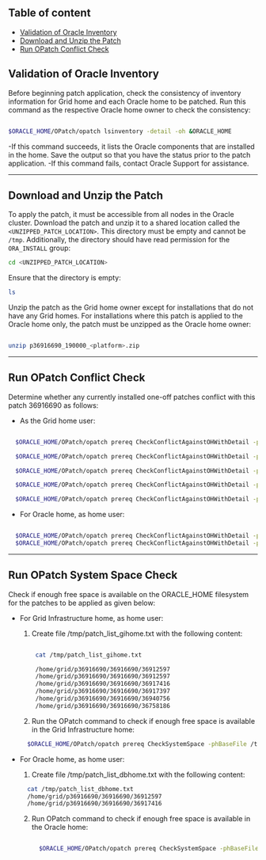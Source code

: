 ## **Table of content**
  + [Validation of Oracle Inventory](#validation-of-oracle-inventory)
  + [Download and Unzip the Patch](#download-and-Unzip-the-patch)
  + [Run OPatch Conflict Check](#run-opatch-conflict-check)

  



## **Validation of Oracle Inventory**

Before beginning patch application, check the consistency of inventory information for Grid home and each Oracle home to be patched. Run this command as the respective Oracle home owner to check the consistency: 

```bash

$ORACLE_HOME/OPatch/opatch lsinventory -detail -oh &ORACLE_HOME

```

-If this command succeeds, it lists the Oracle components that are installed in the home. Save the output so that you have the status prior to the patch application.
-If this command fails, contact Oracle Support for assistance.

----

## **Download and Unzip the Patch**

To apply the patch, it must be accessible from all nodes in the Oracle cluster. Download the patch and unzip it to a shared location called the `<UNZIPPED_PATCH_LOCATION>`. This directory must be empty and cannot be `/tmp`. Additionally, the directory should have read permission for the `ORA_INSTALL` group:

```bash
cd <UNZIPPED_PATCH_LOCATION>
```

Ensure that the directory is empty:

```bash
ls
```

Unzip the patch as the Grid home owner except for installations that do not have any Grid homes. For installations where this patch is applied to the Oracle home only, the patch must be unzipped as the Oracle home owner:

```bash

unzip p36916690_190000_<platform>.zip

```

----

## **Run OPatch Conflict Check**

Determine whether any currently installed one-off patches conflict with this patch 36916690 as follows:
  - As the Grid home user:
    
  ```bash

    $ORACLE_HOME/OPatch/opatch prereq CheckConflictAgainstOHWithDetail -phBaseDir /home/grid/p36916690/36916690/36912597
  
    $ORACLE_HOME/OPatch/opatch prereq CheckConflictAgainstOHWithDetail -phBaseDir /home/grid/p36916690/36916690/36917416
  
    $ORACLE_HOME/OPatch/opatch prereq CheckConflictAgainstOHWithDetail -phBaseDir /home/grid/p36916690/36916690/36917397
  
    $ORACLE_HOME/OPatch/opatch prereq CheckConflictAgainstOHWithDetail -phBaseDir /home/grid/p36916690/36916690/36940756
  
    $ORACLE_HOME/OPatch/opatch prereq CheckConflictAgainstOHWithDetail -phBaseDir /home/grid/p36916690/36916690/36758186

  ```
  - For Oracle home, as home user:
    
  ```bash

    $ORACLE_HOME/OPatch/opatch prereq CheckConflictAgainstOHWithDetail -phBaseDir /home/grid/p36916690/36916690/36912597
    $ORACLE_HOME/OPatch/opatch prereq CheckConflictAgainstOHWithDetail -phBaseDir /home/grid/p36916690/36916690/36917416

  ```
-----

## **Run OPatch System Space Check**

Check if enough free space is available on the ORACLE_HOME filesystem for the patches to be applied as given below:

  - For Grid Infrastructure home, as home user:
    1. Create file /tmp/patch_list_gihome.txt with the following content:
       ```bash
       
        cat /tmp/patch_list_gihome.txt
       
        /home/grid/p36916690/36916690/36912597
        /home/grid/p36916690/36916690/36912597
        /home/grid/p36916690/36916690/36917416
        /home/grid/p36916690/36916690/36917397
        /home/grid/p36916690/36916690/36940756
        /home/grid/p36916690/36916690/36758186
       
       ```
    2. Run the OPatch command to check if enough free space is available in the Grid Infrastructure home:
      ```bash
        $ORACLE_HOME/OPatch/opatch prereq CheckSystemSpace -phBaseFile /tmp/patch_list_gihome.txt
      ```
  - For Oracle home, as home user:
    
    1. Create file /tmp/patch_list_dbhome.txt with the following content:
       
      ```bash
        cat /tmp/patch_list_dbhome.txt
        /home/grid/p36916690/36916690/36912597
        /home/grid/p36916690/36916690/36917416
      ```

    2. Run OPatch command to check if enough free space is available in the Oracle home:
       
       ```bash
       
         $ORACLE_HOME/OPatch/opatch prereq CheckSystemSpace -phBaseFile /tmp/patch_list_dbhome.txt
        
       ```

       
       

